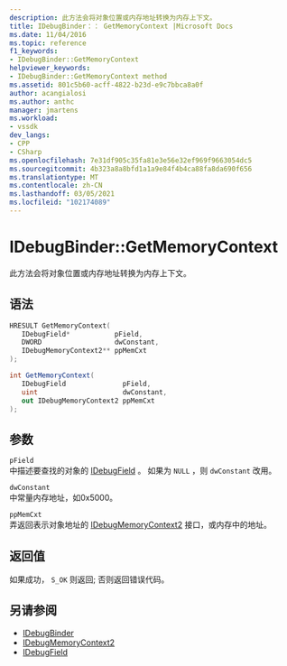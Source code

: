 ```yaml
---
description: 此方法会将对象位置或内存地址转换为内存上下文。
title: IDebugBinder：： GetMemoryContext |Microsoft Docs
ms.date: 11/04/2016
ms.topic: reference
f1_keywords:
- IDebugBinder::GetMemoryContext
helpviewer_keywords:
- IDebugBinder::GetMemoryContext method
ms.assetid: 801c5b60-acff-4822-b23d-e9c7bbca8a0f
author: acangialosi
ms.author: anthc
manager: jmartens
ms.workload:
- vssdk
dev_langs:
- CPP
- CSharp
ms.openlocfilehash: 7e31df905c35fa81e3e56e32ef969f9663054dc5
ms.sourcegitcommit: 4b323a8a8bfd1a1a9e84f4b4ca88fa8da690f656
ms.translationtype: MT
ms.contentlocale: zh-CN
ms.lasthandoff: 03/05/2021
ms.locfileid: "102174089"
---
```

# <a name="idebugbindergetmemorycontext"></a>IDebugBinder::GetMemoryContext
此方法会将对象位置或内存地址转换为内存上下文。

## <a name="syntax"></a>语法

```cpp
HRESULT GetMemoryContext( 
   IDebugField*           pField,
   DWORD                  dwConstant,
   IDebugMemoryContext2** ppMemCxt
);
```

```csharp
int GetMemoryContext(
   IDebugField              pField,
   uint                     dwConstant,
   out IDebugMemoryContext2 ppMemCxt
);
```

## <a name="parameters"></a>参数
`pField`\
中描述要查找的对象的 [IDebugField](../../../extensibility/debugger/reference/idebugfield.md) 。 如果为 `NULL` ，则 `dwConstant` 改用。

`dwConstant`\
中常量内存地址，如0x5000。

`ppMemCxt`\
弄返回表示对象地址的 [IDebugMemoryContext2](../../../extensibility/debugger/reference/idebugmemorycontext2.md) 接口，或内存中的地址。

## <a name="return-value"></a>返回值
 如果成功， `S_OK` 则返回; 否则返回错误代码。

## <a name="see-also"></a>另请参阅
- [IDebugBinder](../../../extensibility/debugger/reference/idebugbinder.md)
- [IDebugMemoryContext2](../../../extensibility/debugger/reference/idebugmemorycontext2.md)
- [IDebugField](../../../extensibility/debugger/reference/idebugfield.md)
